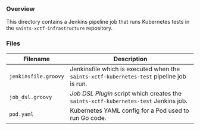 ### Overview

This directory contains a Jenkins pipeline job that runs Kubernetes tests in the `saints-xctf-infrastructure` repository.

### Files

| Filename             | Description                                                                                   |
|----------------------|-----------------------------------------------------------------------------------------------|
| `jenkinsfile.groovy` | Jenkinsfile which is executed when the `saints-xctf-kubernetes-test` pipeline job is run.     |
| `job_dsl.groovy`     | *Job DSL Plugin* script which creates the `saints-xctf-kubernetes-test` Jenkins job.          |
| `pod.yaml`           | Kubernetes YAML config for a Pod used to run Go code.                                         |
